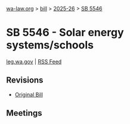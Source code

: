 [wa-law.org](/) > [bill](/bill/) > [2025-26](/bill/2025-26/) > [SB 5546](/bill/2025-26/sb/5546/)

# SB 5546 - Solar energy systems/schools
[leg.wa.gov](https://app.leg.wa.gov/billsummary?BillNumber=5546&Year=2025&Initiative=false) | [RSS Feed](./rss.xml)

## Revisions
* [Original Bill](1/)

## Meetings
